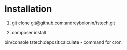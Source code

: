 Installation
=======

1) git clone git@github.com:andreybolonin/tstech.git

2) composer install

bin/console tstech:deposit:calculate - command for cron